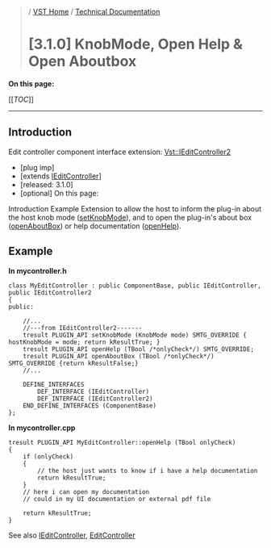 >/ [VST Home](../../../Index.md) / [Technical Documentation](../../Index.md)
>
># [3.1.0] KnobMode, Open Help & Open Aboutbox

**On this page:**

[[_TOC_]]

---

## Introduction

Edit controller component interface extension: [Vst::IEditController2](https://steinbergmedia.github.io/vst3_doc/vstinterfaces/classSteinberg_1_1Vst_1_1IEditController2.html)

- [plug imp]
- [extends [IEditController](https://steinbergmedia.github.io/vst3_doc/vstinterfaces/classSteinberg_1_1Vst_1_1IEditController.html)]
- [released: 3.1.0]
- [optional]
On this page:

Introduction
Example
Extension to allow the host to inform the plug-in about the host knob mode ([setKnobMode](https://steinbergmedia.github.io/vst3_doc/vstinterfaces/classSteinberg_1_1Vst_1_1IEditController2.html#ad38ac70a9efcc0cfee8ac0cc2b80e648)), and to open the plug-in's about box ([openAboutBox](https://steinbergmedia.github.io/vst3_doc/vstinterfaces/classSteinberg_1_1Vst_1_1IEditController2.html#aa52846d39014c3ca95224fa98930e7a8)) or help documentation ([openHelp](https://steinbergmedia.github.io/vst3_doc/vstinterfaces/classSteinberg_1_1Vst_1_1IEditController2.html#a749ceb08d2f33b5b12cdc59172d8a7c3)).

## Example

**In mycontroller.h**

```
class MyEditController : public ComponentBase, public IEditController, public IEditController2
{
public:
 
    //...
    //---from IEditController2-------
    tresult PLUGIN_API setKnobMode (KnobMode mode) SMTG_OVERRIDE { hostKnobMode = mode; return kResultTrue; }
    tresult PLUGIN_API openHelp (TBool /*onlyCheck*/) SMTG_OVERRIDE;
    tresult PLUGIN_API openAboutBox (TBool /*onlyCheck*/) SMTG_OVERRIDE {return kResultFalse;}
    //...
 
    DEFINE_INTERFACES
        DEF_INTERFACE (IEditController)
        DEF_INTERFACE (IEditController2)
    END_DEFINE_INTERFACES (ComponentBase)
};
```

**In mycontroller.cpp**

```
tresult PLUGIN_API MyEditController::openHelp (TBool onlyCheck)
{
    if (onlyCheck)
    {
        // the host just wants to know if i have a help documentation
        return kResultTrue;
    }
    // here i can open my documentation
    // could in my UI documentation or external pdf file
 
    return kResultTrue;
}
```

See also [IEditController](https://steinbergmedia.github.io/vst3_doc/vstinterfaces/classSteinberg_1_1Vst_1_1IEditController.html), [EditController](https://steinbergmedia.github.io/vst3_doc/vstsdk/classSteinberg_1_1Vst_1_1EditController.html)
